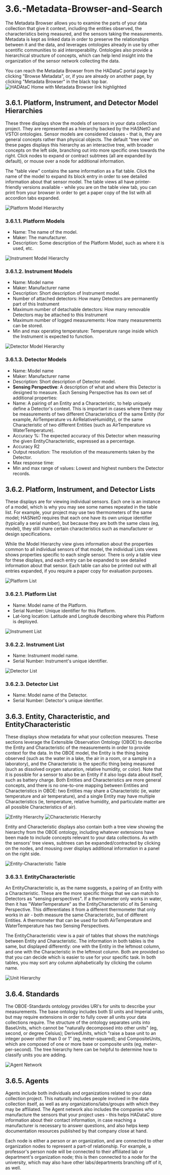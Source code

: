 # 3.6.-Metadata-Browser-and-Search

The Metadata Browser allows you to examine the parts of your data collection that give it context, including the entities observed, the characteristics being measured, and the sensors taking the measurements. Metadata is kept as linked data in order to preserve the relationships between it and the data, and leverages ontologies already in use by other scentific communities to aid interoperability. Ontologies also provide a hierarchical structure of concepts, which can help lend insight into the organization of the sensor network collecting the data.

You can reach the Metadata Browser from the HADataC portal page by clicking "Browse Metadata", or, if you are already on another page, by clicking "Metadata Browser" in the black top bar. ![HADAtaC Home with Metadata Browser link highlighted](http://lacuna.ithiltari.com/vault/hadatac/HADataCHome_small_highlighted.png)

## 3.6.1. Platform, Instrument, and Detector Model Hierarchies

These three displays show the models of sensors in your data collection project. They are represented as a hierarchy backed by the HASNetO and VSTOI ontologies. Sensor models are considered classes - that is, they are general concepts rather than physical objects. The default "tree view" on these pages displays this hierarchy as an interactive tree, with broader concepts on the left side, branching out into more specific ones towards the right. Click nodes to expand or contract subtrees \(all are expanded by default\), or mouse over a node for additional information.

The "table view" contains the same information as a flat table. Click the name of the model to expand its block entry in order to see detailed information about that sensor model. The table views all have printer-friendly versions available - while you are on the table view tab, you can print from your browser in order to get a paper copy of the list with all accordion tabs expanded.

![Platform Model Hierarchy](http://lacuna.ithiltari.com/vault/hadatac/platform_models.png)

### 3.6.1.1. Platform Models

* Name: The name of the model.
* Maker: The manufacturer.
* Description: Some description of the Platform Model, such as where it is used, etc.

![Instrument Model Hierarchy](http://lacuna.ithiltari.com/vault/hadatac/instrument_models.png)

### 3.6.1.2. Instrument Models

* Name: Model name
* Maker: Manufacturer name
* Description: Short description of Instrument model.
* Number of attached detectors: How many Detectors are permanently part of this Instrument
* Maximum number of detachable detectors: How many removable Detectors may be attached to this Instrument
* Maximum number of logged measurements: How many measurements can be stored.
* Min and max operating temperature: Temperature range inside which the Instrument is expected to function.

![Detector Model Hierarchy](http://lacuna.ithiltari.com/vault/hadatac/detector_models.png)

### 3.6.1.3. Detector Models

* Name: Model name
* Maker: Manufacturer name
* Description: Short description of Detector model.
* **Sensing Perspective**: A description of what and where this Detector is designed to measure. Each Sensing Perspective has its own set of additional properties:
* Name: A pairing of an Entity and a Characteristic, to help uniquely define a Detector's context. This is important in cases where there may be measurements of two different Characteristics of the same Entity \(for example, AirTemperature vs AirRelativeHumidity\), or the same Characteristic of two different Entities \(such as AirTemperature vs WaterTemperature\).
* Accuracy %: The expected accuracy of this Detector when measuring the given EntityCharacteristic, expressed as a percentage.
* Accuracy R2
* Output resolution: The resolution of the measurements taken by the Detector.
* Max response time: 
* Min and max range of values: Lowest and highest numbers the Detector records.

## 3.6.2. Platform, Instrument, and Detector Lists

These displays are for viewing individual sensors. Each one is an instance of a model, which is why you may see some names repeated in the table list. For example, your project may use two thermometers of the same model; HASNetO requires that each one have its own unique identifier \(typically a serial number\), but because they are both the same class \(eg, model\), they still share certain characteristics such as manufacturer or design specifications.

While the Model Hierarchy view gives information about the properties common to all individual sensors of that model, the individual Lists views shows properties specific to each single sensor. There is only a table view for these displays, and each entry can be expanded to see detailed information about that sensor. Each table can also be printed out with all entries expanded, if you require a paper copy for evaluation purposes.

![Platform List](http://lacuna.ithiltari.com/vault/hadatac/platforms.png)

### 3.6.2.1. Platform List

* Name: Model name of the Platform.
* Serial Number: Unique identifier for this Platform.
* Lat-long location: Latitude and Longitude describing where this Platform is deployed.

![Instrument List](http://lacuna.ithiltari.com/vault/hadatac/instruments.png)

### 3.6.2.2. Instrument List

* Name: Instrument model name.
* Serial Number: Instrument's unique identifier.

![Detector List](http://lacuna.ithiltari.com/vault/hadatac/detectors.png)

### 3.6.2.3. Detector List

* Name: Model name of the Detector.
* Serial Number: Detector's unique identifier.

## 3.6.3. Entity, Characteristic, and EntityCharacteristic

These displays show metadata for what your collection measures. These sections leverage the Extensible Observation Ontology \(OBOE\) to describe the Entity and Characteristic of the measurements in order to provide context for the data. In the OBOE model, the Entity is the thing being observed \(such as the water in a lake, the air in a room, or a sample in a laboratory\), and the Characteristic is the specific thing being measured \(such as dissolved oxygen saturation, relative humidity, or color\). Note that it is possible for a sensor to also be an Entity if it also logs data about itself, such as battery charge. Both Entities and Characteristics are more general concepts, and there is no one-to-one mapping between Entities and Characteristics in OBOE: two Entities may share a Characteristic \(ie, water temperature and air temperature\), and a single Entity may have multiple Characteristics \(ie, temperature, relative humidity, and particulate matter are all possible Characteristics of air\).

![Entity Hierarchy](http://lacuna.ithiltari.com/vault/hadatac/entities.png) ![Characteristic Hierarchy](http://lacuna.ithiltari.com/vault/hadatac/characteristics.png)

Entity and Characteristic displays also contain both a tree view showing the hierarchy from the OBOE ontology, including whatever extensions have been made to include concepts relevant to your data collections. As with the sensors' tree views, subtrees can be expanded/contracted by clicking on the nodes, and mousing over displays additional information in a panel on the right side.

![Entity-Characteristic Table](http://lacuna.ithiltari.com/vault/hadatac/entity-characteristics.png)

### 3.6.3.1. EntityCharacteristic

An EntityCharacteristic is, as the name suggests, a pairing of an Entity with a Characteristic. These are the more specific things that we can match to Detectors as "sensing perspectives". If a thermometer only works in water, then it has "WaterTemperature" as the EntityCharacteristic of its Sensing Perspective. This differentiates it from a different thermometer that only works in air - both measure the same Characteristic, but of different Entities. A thermometer that can be used for both AirTemperature and WaterTemperature has two Sensing Perspectives.

The EntityCharacteristic view is a pair of tables that shows the matchings between Entity and Characteristic. The information in both tables is the same, but displayed differently: one with the Entity in the leftmost column, and one with the Characteristic in the leftmost column. Both are provided so that you can decide which is easier to use for your specific task. In both tables, you may sort any column alphabetically by clicking the column name.

![Unit Hierarchy](http://lacuna.ithiltari.com/vault/hadatac/units.png)

## 3.6.4. Standards

The OBOE-Standards ontology provides URI's for units to describe your measurements. The base ontology includes both SI units and Imperial units, but may require extensions in order to fully cover all units your data collections require. The structure of the ontology separates units into BaseUnits, which cannot be "naturally decomposed into other units" \(eg, second, or degree Celsius\); DerivedUnits, which "raise a base unit to an integer power other than 0 or 1" \(eg, meter-squared\); and CompositeUnits, which are composed of one or more base or composite units \(eg, meter-per-second\). The tree hierarchy here can be helpful to determine how to classify units you are adding.

![Agent Network](http://lacuna.ithiltari.com/vault/hadatac/agents.png)

## 3.6.5. Agents

Agents include both individuals and organizations related to your data collection project. This naturally includes people involved in the data collection itself, as well as any organizations/labs/groups with which they may be affiliated. The Agent network also includes the companies who manufacture the sensors that your project uses - this helps HADataC store information about their contact information, in case reaching a manufacturer is necessary to answer questions, and also helps keep documentation resources published by that company close at hand.

Each node is either a person or an organization, and are connected to other organization nodes to represent a part-of relationship. For example, a professor's person node will be connected to their affiliated lab or department's organization node; this is then connected to a node for the university, which may also have other labs/departments branching off of it, as well.

